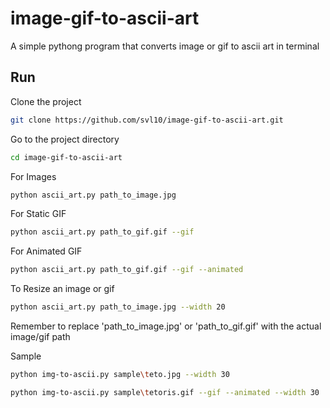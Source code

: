 # image-gif-to-ascii-art
A simple pythong program that converts image or gif to ascii art in terminal


## Run

Clone the project

```bash
git clone https://github.com/svl10/image-gif-to-ascii-art.git
```

Go to the project directory

```bash
cd image-gif-to-ascii-art
```

For Images

```bash
python ascii_art.py path_to_image.jpg
```

For Static GIF

```bash
python ascii_art.py path_to_gif.gif --gif

```
For Animated GIF

```bash
python ascii_art.py path_to_gif.gif --gif --animated

```
To Resize an image or gif

```bash
python ascii_art.py path_to_image.jpg --width 20

```
Remember to replace 'path_to_image.jpg' or 'path_to_gif.gif' with the actual image/gif path

Sample

```bash
python img-to-ascii.py sample\teto.jpg --width 30

```
```bash
python img-to-ascii.py sample\tetoris.gif --gif --animated --width 30

```
